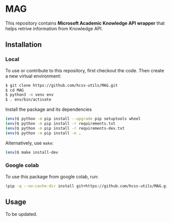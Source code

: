 # MAG

This repository contains **Microsoft Academic Knowledge API wrapper** that 
helps retrive information from Knowledge API. 


## Installation

### Local
To use or contribute to this repository, first checkout the code. Then create a new virtual environment:

```bash
$ git clone https://github.com/hcss-utils/MAG.git
$ cd MAG
$ python3 -m venv env
$ . env/bin/activate
```

Install the package and its dependencies
```bash
(env)$ python -m pip install --upgrade pip setuptools wheel
(env)$ python -m pip install -r requirements.txt
(env)$ python -m pip install -r requirements-dev.txt
(env)$ python -m pip install -e .
```

Alternatively, use `make`:
```bash
(env)$ make install-dev
```


### Google colab
To use this package from google colab, run:
```bash
!pip -q --no-cache-dir install git+https://github.com/hcss-utils/MAG.git
```

## Usage

To be updated.
